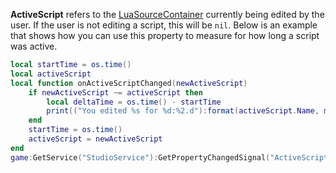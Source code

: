 **ActiveScript** refers to the [LuaSourceContainer](https://developer.roblox.com/en-us/api-reference/class/LuaSourceContainer) currently being edited by the user. If the user is not editing a script, this will be `nil`. Below is an example that shows how you can use this property to measure for how long a script was active.

```Lua
local startTime = os.time()
local activeScript
local function onActiveScriptChanged(newActiveScript)
	if newActiveScript ~= activeScript then
		local deltaTime = os.time() - startTime
		print(("You edited %s for %d:%2.d"):format(activeScript.Name, math.floor(deltaTime / 60), deltaTime % 60))
	end
	startTime = os.time()
	activeScript = newActiveScript
end
game:GetService("StudioService"):GetPropertyChangedSignal("ActiveScript"):Connect(onActiveScriptChanged)
```
